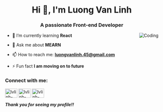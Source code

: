 <h1 align="center">Hi 👋, I'm Luong Van Linh</h1>
<h3 align="center">A passionate Front-end Developer</h3>
<img align="right" alt="Coding"  src="https://cdn.dribbble.com/users/1162077/screenshots/3848914/programmer.gif">

<!-- - 🔭 I’m currently working on **Vexa Web App** -->

- 🌱 I’m currently learning **React**

- 💬 Ask me about **MEARN**

- 📫 How to reach me: **luongvanlinh.45@gmail.com**

- ⚡ Fun fact **I am moving on to future**

<h3 align="left">Connect with me:</h3>
<p align="left">
<a href="https://www.linkedin.com/in/linh-l%C6%B0%C6%A1ng-679ba9275/" target="blank"><img align="center" src="https://raw.githubusercontent.com/rahuldkjain/github-profile-readme-generator/master/src/images/icons/Social/linked-in-alt.svg" alt="lvlinh-linkedin" height="30" width="40" /></a>
<a href="https://www.instagram.com/_lvlinh/" target="blank"><img align="center" src="https://raw.githubusercontent.com/rahuldkjain/github-profile-readme-generator/master/src/images/icons/Social/instagram.svg" alt="lvlinh-ins" height="30" width="40" /></a>
<a href="https://www.facebook.com/linh.sama.50/" target="blank"><img align="center" src="https://www.svgrepo.com/show/475647/facebook-color.svg" alt="lvlinh-fb" height="30" width="40" /></a>
</p>

**_Thank you for seeing my profile!!_**
